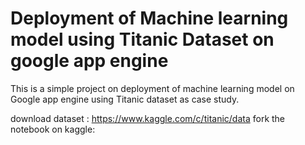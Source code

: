 # Deployment of Machine learning model using Titanic Dataset on google app engine

This is a simple project on deployment of machine learning model on 
Google app engine using Titanic dataset as case study. 


download dataset : https://www.kaggle.com/c/titanic/data
fork the notebook on kaggle:
